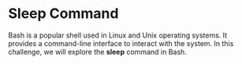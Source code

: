 # Sleep Command

Bash is a popular shell used in Linux and Unix operating systems. It provides a command-line interface to interact with the system. In this challenge, we will explore the **sleep** command in Bash.

